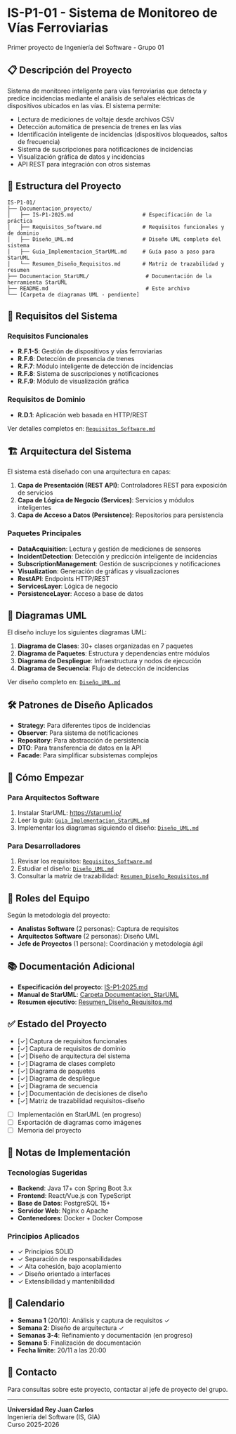 # IS-P1-01 - Sistema de Monitoreo de Vías Ferroviarias

Primer proyecto de Ingeniería del Software - Grupo 01

## 📋 Descripción del Proyecto

Sistema de monitoreo inteligente para vías ferroviarias que detecta y predice incidencias mediante el análisis de señales eléctricas de dispositivos ubicados en las vías. El sistema permite:

- Lectura de mediciones de voltaje desde archivos CSV
- Detección automática de presencia de trenes en las vías
- Identificación inteligente de incidencias (dispositivos bloqueados, saltos de frecuencia)
- Sistema de suscripciones para notificaciones de incidencias
- Visualización gráfica de datos y incidencias
- API REST para integración con otros sistemas

## 📁 Estructura del Proyecto

```
IS-P1-01/
├── Documentacion_proyecto/
│   ├── IS-P1-2025.md                      # Especificación de la práctica
│   ├── Requisitos_Software.md             # Requisitos funcionales y de dominio
│   ├── Diseño_UML.md                      # Diseño UML completo del sistema
│   ├── Guia_Implementacion_StarUML.md     # Guía paso a paso para StarUML
│   └── Resumen_Diseño_Requisitos.md       # Matriz de trazabilidad y resumen
├── Documentacion_StarUML/                  # Documentación de la herramienta StarUML
├── README.md                               # Este archivo
└── [Carpeta de diagramas UML - pendiente]
```

## 🎯 Requisitos del Sistema

### Requisitos Funcionales
- **R.F.1-5**: Gestión de dispositivos y vías ferroviarias
- **R.F.6**: Detección de presencia de trenes
- **R.F.7**: Módulo inteligente de detección de incidencias
- **R.F.8**: Sistema de suscripciones y notificaciones
- **R.F.9**: Módulo de visualización gráfica

### Requisitos de Dominio
- **R.D.1**: Aplicación web basada en HTTP/REST

Ver detalles completos en: [`Requisitos_Software.md`](Documentacion_proyecto/Requisitos_Software.md)

## 🏗️ Arquitectura del Sistema

El sistema está diseñado con una arquitectura en capas:

1. **Capa de Presentación (REST API)**: Controladores REST para exposición de servicios
2. **Capa de Lógica de Negocio (Services)**: Servicios y módulos inteligentes
3. **Capa de Acceso a Datos (Persistence)**: Repositorios para persistencia

### Paquetes Principales
- **DataAcquisition**: Lectura y gestión de mediciones de sensores
- **IncidentDetection**: Detección y predicción inteligente de incidencias
- **SubscriptionManagement**: Gestión de suscripciones y notificaciones
- **Visualization**: Generación de gráficas y visualizaciones
- **RestAPI**: Endpoints HTTP/REST
- **ServicesLayer**: Lógica de negocio
- **PersistenceLayer**: Acceso a base de datos

## 📐 Diagramas UML

El diseño incluye los siguientes diagramas UML:

1. **Diagrama de Clases**: 30+ clases organizadas en 7 paquetes
2. **Diagrama de Paquetes**: Estructura y dependencias entre módulos
3. **Diagrama de Despliegue**: Infraestructura y nodos de ejecución
4. **Diagrama de Secuencia**: Flujo de detección de incidencias

Ver diseño completo en: [`Diseño_UML.md`](Documentacion_proyecto/Diseño_UML.md)

## 🛠️ Patrones de Diseño Aplicados

- **Strategy**: Para diferentes tipos de incidencias
- **Observer**: Para sistema de notificaciones
- **Repository**: Para abstracción de persistencia
- **DTO**: Para transferencia de datos en la API
- **Facade**: Para simplificar subsistemas complejos

## 🚀 Cómo Empezar

### Para Arquitectos Software

1. Instalar StarUML: https://staruml.io/
2. Leer la guía: [`Guia_Implementacion_StarUML.md`](Documentacion_proyecto/Guia_Implementacion_StarUML.md)
3. Implementar los diagramas siguiendo el diseño: [`Diseño_UML.md`](Documentacion_proyecto/Diseño_UML.md)

### Para Desarrolladores

1. Revisar los requisitos: [`Requisitos_Software.md`](Documentacion_proyecto/Requisitos_Software.md)
2. Estudiar el diseño: [`Diseño_UML.md`](Documentacion_proyecto/Diseño_UML.md)
3. Consultar la matriz de trazabilidad: [`Resumen_Diseño_Requisitos.md`](Documentacion_proyecto/Resumen_Diseño_Requisitos.md)

## 👥 Roles del Equipo

Según la metodología del proyecto:
- **Analistas Software** (2 personas): Captura de requisitos
- **Arquitectos Software** (2 personas): Diseño UML
- **Jefe de Proyectos** (1 persona): Coordinación y metodología ágil

## 📚 Documentación Adicional

- **Especificación del proyecto**: [IS-P1-2025.md](Documentacion_proyecto/IS-P1-2025.md)
- **Manual de StarUML**: [Carpeta Documentacion_StarUML](Documentacion_StarUML/)
- **Resumen ejecutivo**: [Resumen_Diseño_Requisitos.md](Documentacion_proyecto/Resumen_Diseño_Requisitos.md)

## ✅ Estado del Proyecto

- [✓] Captura de requisitos funcionales
- [✓] Captura de requisitos de dominio
- [✓] Diseño de arquitectura del sistema
- [✓] Diagrama de clases completo
- [✓] Diagrama de paquetes
- [✓] Diagrama de despliegue
- [✓] Diagrama de secuencia
- [✓] Documentación de decisiones de diseño
- [✓] Matriz de trazabilidad requisitos-diseño
- [ ] Implementación en StarUML (en progreso)
- [ ] Exportación de diagramas como imágenes
- [ ] Memoria del proyecto

## 📝 Notas de Implementación

### Tecnologías Sugeridas
- **Backend**: Java 17+ con Spring Boot 3.x
- **Frontend**: React/Vue.js con TypeScript
- **Base de Datos**: PostgreSQL 15+
- **Servidor Web**: Nginx o Apache
- **Contenedores**: Docker + Docker Compose

### Principios Aplicados
- ✓ Principios SOLID
- ✓ Separación de responsabilidades
- ✓ Alta cohesión, bajo acoplamiento
- ✓ Diseño orientado a interfaces
- ✓ Extensibilidad y mantenibilidad

## 📅 Calendario

- **Semana 1** (20/10): Análisis y captura de requisitos ✓
- **Semana 2**: Diseño de arquitectura ✓
- **Semanas 3-4**: Refinamiento y documentación (en progreso)
- **Semana 5**: Finalización de documentación
- **Fecha límite**: 20/11 a las 20:00

## 📧 Contacto

Para consultas sobre este proyecto, contactar al jefe de proyecto del grupo.

---

**Universidad Rey Juan Carlos**  
Ingeniería del Software (IS, GIA)  
Curso 2025-2026 

